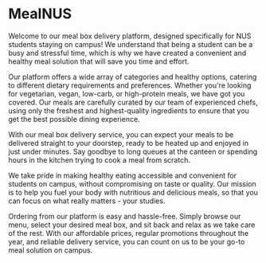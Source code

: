 # MealNUS
Welcome to our meal box delivery platform, designed specifically for NUS students staying on campus! We understand that being a student can be a busy and stressful time, which is why we have created a convenient and healthy meal solution that will save you time and effort.

Our platform offers a wide array of categories and healthy options, catering to different dietary requirements and preferences. Whether you're looking for vegetarian, vegan, low-carb, or high-protein meals, we have got you covered. Our meals are carefully curated by our team of experienced chefs, using only the freshest and highest-quality ingredients to ensure that you get the best possible dining experience.

With our meal box delivery service, you can expect your meals to be delivered straight to your doorstep, ready to be heated up and enjoyed in just under minutes. Say goodbye to long queues at the canteen or spending hours in the kitchen trying to cook a meal from scratch.

We take pride in making healthy eating accessible and convenient for students on campus, without compromising on taste or quality. 
Our mission is to help you fuel your body with nutritious and delicious meals, so that you can focus on what really matters - your studies.

Ordering from our platform is easy and hassle-free. Simply browse our menu, select your desired meal box, and sit back and relax as we take care of the rest. With our affordable prices, regular promotions throughout the year, and reliable delivery service, you can count on us to be your go-to meal solution on campus.
